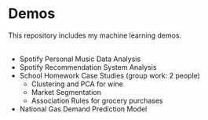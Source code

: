 # Demos
This repository includes my machine learning demos. <br/> <br/>
* Spotify Personal Music Data Analysis <br/>
* Spotify Recommendation System Analysis <br/>
* School Homework Case Studies (group work: 2 people) 
  - Clustering and PCA for wine 
  - Market Segmentation
  - Association Rules for grocery purchases <br/>
* National Gas Demand Prediction Model
